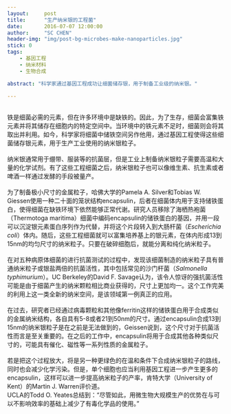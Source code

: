 ```yaml
---
layout:     post
title:      "生产纳米银的工程菌"
date:       2016-07-07 12:00:00
author:     "SC CHEN"
header-img: "img/post-bg-microbes-make-nanoparticles.jpg"
stick: 0
tags:
    - 基因工程
    - 纳米材料
    - 生物合成

abstract: "科学家通过基因工程成功让细菌储存银，用于制备工业级的纳米银。"

---
```




<div>
    <br>
    铁是细菌必需的元素，但在许多环境中是缺铁的。因此，为了生存，细菌会富集铁元素并将其储存在细胞内的特定空间中。当环境中的铁元素不足时，细菌则会将其取出并利用。如今，科学家将细菌中储铁空间另作他用，通过基因工程使得这些细菌储存银元素，用于生产工业使用的纳米银粒子。
    <br>
    <br>纳米银通常用于绷带、服装等的抗菌层，但是工业上制备纳米银粒子需要高温和大量的化学试剂。有了这些工程细菌之后，纳米银粒子也可以像维生素、抗生素或者啤酒一样通过发酵的手段被量产。
    <br>
    <br>为了制备极小尺寸的金属粒子，哈佛大学的Pamela A. Silver和Tobias W. Giessen使用一种二十面的笼状结构encapsulin，后者在细菌体内用于支持储铁蛋白，使得细菌在缺铁环境下依然能够正常代谢。研究人员移除了海栖热袍菌（Thermotoga maritima）细菌中编码encapsulin的储铁蛋白的基因，并用一段可以沉淀银元素蛋白序列作为代替，并将这个片段转入到大肠杆菌（<I>Escherichia coli</I>）体内。随后，这些工程细菌就可以富集培养基上的银元素，在体内形成13到15nm的均匀尺寸的纳米粒子。只要在破碎细胞后，就能分离和纯化纳米粒子。
    <br>
    <br>在对五种病原体细菌的进行抗菌测试的过程中，发现该细菌制造的纳米粒子具有普通纳米粒子或银盐两倍的抗菌活性，其中包括常见的沙门杆菌（<I>Salmonella typhimurium</I>）。UC Berkeley的David F. Savage认为，该令人惊讶的强抗菌活性可能是由于细菌产生的纳米颗粒相比商业获得的，尺寸上更加均一。这个工作完美的利用上这一类全新的纳米空间，是该领域第一例真正的应用。
    <br>
    <br>在过去，研究者已经通过病毒颗粒和其他像ferritin这样的储铁蛋白用于合成类似的金属纳米结构，各自具有5-8或者21到50nm的尺寸。通过encapsulin合成13到15nm的纳米银粒子是在之前是无法做到的，Geissen说到，这个尺寸对于抗菌活性而言是至关重要的。在之后的工作中，encapsulin将用于合成其他各种类似尺寸的，可能具有催化、磁性等一系列性质的金属粒子。
    <br>
    <br>若是把这个过程放大，将是另一种更绿色的在温和条件下合成纳米银粒子的路线，同时也会减少化学污染。但是，单个细胞也应当利用基因工程进一步产生更多的encapsulin，这样可以进一步提高纳米粒子的产率，肯特大学（University of Kent）的Martin J. Warren评价道。
    <br>
UCLA的Todd O. Yeates总结到：“尽管如此，用微生物大规模生产的优势在与可以不影响效率的基础上减少了有毒化学品的使用。”
    <br>
</div>
